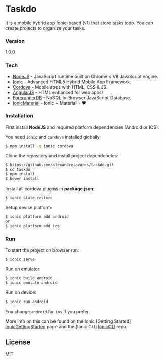 # Taskdo

It is a mobile hybrid app Ionic-based (v1) that store tasks todo. You can create projects to organize your tasks.

### Version
1.0.0

### Tech

* [NodeJS] - JavaScript runtime built on Chrome's V8 JavaScript engine.
* [Ionic] - Advanced HTML5 Hybrid Mobile App Framework.
* [Cordova] - Mobile apps with HTML, CSS & JS.
* [AngularJS] - HTML enhanced for web apps!
* [ForerunnerDB] - NoSQL In-Browser JavaScript Database.
* [IonicMaterial] - Ionic + Material = ❤


### Installation
First install **NodeJS** and required platform dependencies (Android or IOS).

You need `ionic` and `cordova` installed globally:
```bash
$ npm install -g ionic cordova
```

Clone the repository and install project dependencies:
```bash
$ https://github.com/alexandretavares/taskdo.git
$ cd taskdo
$ npm install
$ bower install
```

Install all cordova plugins in **package.json**:
```bash
$ ionic state restore
```

Setup device platform:
```bash
$ ionic platform add android
or
$ ionic platform add ios
```

### Run

To start the project on browser run:
```bash
$ ionic serve
```

Run on emulator:
```bash
$ ionic build android
$ ionic emulate android
```

Run on device:
```bash
$ ionic run android
```

You change `android` for `ios` if you prefer.

More info on this can be found on the Ionic [Getting Started] [IonicGettingStarted] page and the [Ionic CLI] [IonicCLI] repo.

License
----

MIT

[AngularJS]: <http://angularjs.org>
[NodeJS]: <https://nodejs.org>
[Cordova]: <https://cordova.apache.org>
[Ionic]: <http://ionicframework.com>
[IonicGettingStarted]: <http://ionicframework.com/getting-started>
[IonicCLI]: <https://github.com/driftyco/ionic-cli>
[ForerunnerDB]: <http://www.forerunnerdb.com>
[IonicMaterial]: <http://ionicmaterial.com/>
